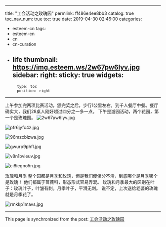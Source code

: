 
---
title: "工会活动之玫瑰园"
permlink: ff486e4ee8bb3
catalog: true
toc_nav_num: true
toc: true
date: 2019-04-30 02:46:00
categories:
- esteem-cn
tags:
- esteem-cn
- cn
- cn-curation
- life
thumbnail: https://img.esteem.ws/2w67pw6lyv.jpg
sidebar:
    right:
        sticky: true
widgets:
    -
        type: toc
        position: right
---


上午参加完两项比赛活动，颁完奖之后，步行1公里左右，到千人餐厅中餐。餐厅确实大，我们28桌人刚好超过四分之一多一点。
下午是游园活动，两个花园，第一个是玫瑰园。
![2w67pw6lyv.jpg](https://img.esteem.ws/2w67pw6lyv.jpg)

![pfr6jyfc4z.jpg](https://img.esteem.ws/pfr6jyfc4z.jpg)

![96mzcblzwa.jpg](https://img.esteem.ws/96mzcblzwa.jpg)

![gwurp9phfl.jpg](https://img.esteem.ws/gwurp9phfl.jpg)

![v8n1bvieuv.jpg](https://img.esteem.ws/v8n1bvieuv.jpg)

![ci8iegno5n.jpg](https://img.esteem.ws/ci8iegno5n.jpg)

玫瑰和月季
整个园都是月季和玫瑰，但是我们傻傻分不清，到底哪个是月季哪个是玫瑰！
他们都属于蔷薇科，形态形式容易弄混。
玫瑰和月季最大的区别在叶子：玫瑰叶子，叶皱有刺。月季叶子，平滑无刺。
说不定，上次送给老婆的玫瑰就是月季花了。

![rmkkp1mavs.jpg](https://img.esteem.ws/rmkkp1mavs.jpg)




- - -

This page is synchronized from the post: [工会活动之玫瑰园](https://steemit.com/@m18207319997/ff486e4ee8bb3)
